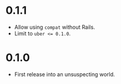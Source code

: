 # 0.1.1

* Allow using `compat` without Rails.
* Limit to `uber <= 0.1.0`.

# 0.1.0

* First release into an unsuspecting world.
